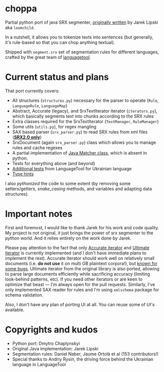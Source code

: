 # choppa
Partial python port of java SRX segmenter, [originally written](https://github.com/loomchild/segment) by Jarek Lipski aka `loomchild`. 

In a nutshell, it allows you to tokenize texts into sentences (but generally, it's rule-based so that you can chop anything textual).

Shipped with `segment.srx` set of segmentation rules for different languages, crafted by the great team of [languagetool](https://github.com/languagetool-org/languagetool).

# Current status and plans
That port currently covers:
* All structures (`structures.py`) necessary for the parser to operate (`Rule`, `LanguageRule`, `LanguageMap`)
* Abstract, Accurate (legacy), and SrxTextIterator iterator (`iterators.py`), which basically segments text into chunks according to the SRX rules
* Extra classes required for the SrxTextIterator (`TextManager`, `RuleManager`)
* Some utils (`utils.py`), for regex mangling
* SAX based parser (`srx_parser.py`) to read SRX rules from xml files ([**SRX2.0 only**](https://github.com/loomchild/segment#srx-file))
* SrxDocument (again `srx_parser.py`) class which allows you to manage rules and cache regexes
* A partial implementation of [Java Matcher class](https://docs.oracle.com/javase/7/docs/api/java/util/regex/Matcher.html#method_summary), which is absent in python.
* Tests for everything above (and beyond)
* [Additional tests](https://github.com/languagetool-org/languagetool/blob/66a66e5484aaaa5794fd530da18179b0bf441250/languagetool-language-modules/uk/src/test/java/org/languagetool/tokenizers/uk/UkrainianSRXSentenceTokenizerTest.java) from LanguageTool for Ukrainian language
* [Type hints](https://docs.python.org/3/library/typing.html)

I also _pythonized_ the code to some extent (by removing some setters/getters, _snake_casing_ methods, and variables and adapting data structures).


# Important notes
First and foremost, I would like to thank Jarek for his work and code quality. My project is not original, it just brings the power of srx segmenter to the python world. And it relies entirely on the work
done by Jarek.

Please pay attention to the fact that only [Accurate iterator](https://github.com/loomchild/segment#accurate-algorithm) and [Ultimate iterator](https://github.com/loomchild/segment#algorithm) is currently implemented (and I don't have immediate plans to implement the rest). Accurate Iterator should work well on relatively small documents (i.e. **do not use** it on multi GB plaintext corpora!), but [known for some bugs](https://github.com/loomchild/segment/issues/22). Ultimate iterator from the original library is also ported, allowing to parse large documents efficiently while sacrificing accuracy (limiting look-behind patterns, etc). If you need other iterators or are keen to optimize that beast — I'm always open for the pull requests. Similarly, I've only implemented SAX reader for rules and I'm using `xmlschema` package for schema validation. 

Also, I don't have any plan of porting UI at all. You can reuse some of UI's available.


# Copyrights and kudos
* Python port: Dmytro Chaplynskyi
* Original Java implementation: Jarek Lipski
* Segmentation rules: Daniel Naber, Jaume Ortolà et al (153 contributors!)
* Special thanks to Andriy Rysin, the driving force behind the Ukrainian language in LanguageTool
